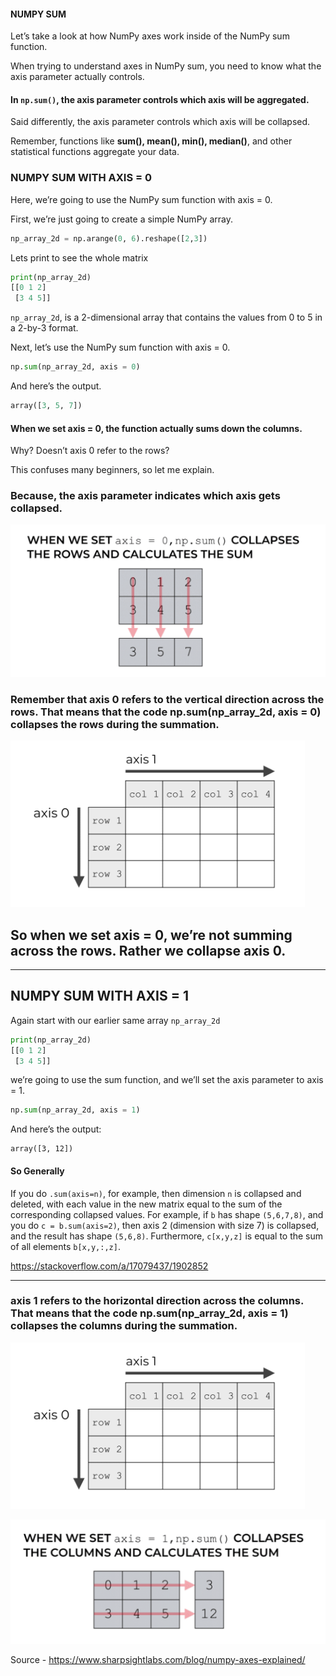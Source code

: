 #### NUMPY SUM

Let’s take a look at how NumPy axes work inside of the NumPy sum function.

When trying to understand axes in NumPy sum, you need to know what the axis parameter actually controls.

#### In `np.sum()`, the axis parameter controls which axis will be aggregated.

Said differently, the axis parameter controls which axis will be collapsed.

Remember, functions like **sum(), mean(), min(), median()**, and other statistical functions aggregate your data.

### NUMPY SUM WITH AXIS = 0

Here, we’re going to use the NumPy sum function with axis = 0.

First, we’re just going to create a simple NumPy array.

```python
np_array_2d = np.arange(0, 6).reshape([2,3])

```

Lets print to see the whole matrix

```python
print(np_array_2d)
[[0 1 2]
 [3 4 5]]

```

`np_array_2d`, is a 2-dimensional array that contains the values from 0 to 5 in a 2-by-3 format.

Next, let’s use the NumPy sum function with axis = 0.

```python
np.sum(np_array_2d, axis = 0)

```

And here’s the output.

```python
array([3, 5, 7])
```

#### When we set axis = 0, the function actually sums down the columns.

Why? Doesn’t axis 0 refer to the rows?

This confuses many beginners, so let me explain.

### Because, the axis parameter indicates which axis gets collapsed.

![](assets/2020-10-15-23-31-37.png)

### Remember that axis 0 refers to the vertical direction across the rows. That means that the code np.sum(np_array_2d, axis = 0) collapses the rows during the summation.

![](assets/2020-10-15-23-38-05.png)

## So when we set axis = 0, we’re not summing across the rows. Rather we collapse axis 0.

---

## NUMPY SUM WITH AXIS = 1

Again start with our earlier same array `np_array_2d`

```python
print(np_array_2d)
[[0 1 2]
 [3 4 5]]

```

we’re going to use the sum function, and we’ll set the axis parameter to axis = 1.

```python
np.sum(np_array_2d, axis = 1)

```

And here’s the output:

```
array([3, 12])

```

#### So Generally

If you do `.sum(axis=n)`, for example, then dimension `n` is collapsed and deleted, with each value in the new matrix equal to the sum of the corresponding collapsed values. For example, if `b` has shape `(5,6,7,8)`, and you do `c = b.sum(axis=2)`, then axis 2 (dimension with size 7) is collapsed, and the result has shape `(5,6,8)`. Furthermore, `c[x,y,z]` is equal to the sum of all elements `b[x,y,:,z]`.

https://stackoverflow.com/a/17079437/1902852

---

### axis 1 refers to the horizontal direction across the columns. That means that the code np.sum(np_array_2d, axis = 1) collapses the columns during the summation.

![](assets/2020-10-15-23-38-05.png)

![](assets/2020-10-15-23-36-16.png)

Source - https://www.sharpsightlabs.com/blog/numpy-axes-explained/
